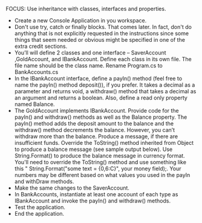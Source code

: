 FOCUS: Use inheritance with classes, interfaces and properties.
- Create a new Console Application in you workspace.
- Don't use try, catch or finally blocks. That comes later. In fact, don't do anything that is not explicitly requested in the instructions since some things that seem needed or obvious might be specified in one of the extra credit sections.
- You’ll will define 2 classes and one interface  – SaverAccount ,GoldAccount, and IBankAccount. Define each class in its own file. The file name should be the class name. Rename Program.cs to BankAccounts.cs
- In the IBankAccount interface, define a payIn() method (feel free to name the payIn() method deposit()), if you prefer. It takes a decimal  as a parameter and returns void, a withdraw() method that takes a decimal as an argument and returns a boolean. Also, define a read only property named Balance.
- The GoldAccount implements IBankAccount. Provide code for the payIn() and withdraw() methods as well as the Balance property. The payIn() method adds the deposit amount to the balance and the withdraw() method decrements the balance. However, you can’t withdraw more than the balance. Produce a message, if there are insufficient funds. Override the ToString() method inherited from Object to produce a balance message (see sample output below). Use String.Format() to produce the balance message in currency format. You'll need to override the ToString() method and use something like this " String.Format("some text = {0,6:C}", your money field);. Your numbers may be different based on what values you used in the payIn and withDraw methods.
- Make the same changes to the SaverAccount.
- In BankAccounts, instantiate at least one account of each type as IBankAccount and invoke the payIn() and withdraw() methods.
- Test the application.
- End the application.
